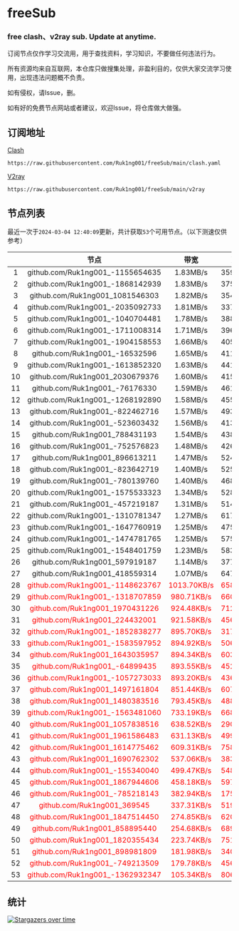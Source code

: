 # freeSub
### free clash、v2ray sub. Update at anytime.

订阅节点仅作学习交流用，用于查找资料，学习知识，不要做任何违法行为。

所有资源均来自互联网，本仓库只做搜集处理，非盈利目的，仅供大家交流学习使用，出现违法问题概不负责。

如有侵权，请Issue，删。

如有好的免费节点网站或者建议，欢迎Issue，将仓库做大做强。

## 订阅地址
[Clash](https://raw.githubusercontent.com/Ruk1ng001/freeSub/main/clash.yaml)
```
https://raw.githubusercontent.com/Ruk1ng001/freeSub/main/clash.yaml
```
[V2ray](https://raw.githubusercontent.com/Ruk1ng001/freeSub/main/v2ray)
```
https://raw.githubusercontent.com/Ruk1ng001/freeSub/main/v2ray
```

## 节点列表

最近一次于`2024-03-04 12:40:09`更新，共计获取`53`个可用节点。（以下测速仅供参考）

|  | 节点 | 带宽 | 延迟 |
|:-:|:--:|:--:|:--:|
 | 1 | github.com/Ruk1ng001_-1155654635 | 1.83MB/s | 359.00ms |
 | 2 | github.com/Ruk1ng001_-1868142939 | 1.83MB/s | 375.00ms |
 | 3 | github.com/Ruk1ng001_1081546303 | 1.82MB/s | 354.00ms |
 | 4 | github.com/Ruk1ng001_-2035092733 | 1.81MB/s | 337.00ms |
 | 5 | github.com/Ruk1ng001_-1040704481 | 1.78MB/s | 388.00ms |
 | 6 | github.com/Ruk1ng001_-1711008314 | 1.71MB/s | 396.00ms |
 | 7 | github.com/Ruk1ng001_-1904158553 | 1.66MB/s | 405.00ms |
 | 8 | github.com/Ruk1ng001_-16532596 | 1.65MB/s | 411.00ms |
 | 9 | github.com/Ruk1ng001_-1613852320 | 1.63MB/s | 441.00ms |
 | 10 | github.com/Ruk1ng001_2030679376 | 1.60MB/s | 415.00ms |
 | 11 | github.com/Ruk1ng001_-76176330 | 1.59MB/s | 461.00ms |
 | 12 | github.com/Ruk1ng001_-1268192890 | 1.58MB/s | 455.00ms |
 | 13 | github.com/Ruk1ng001_-822462716 | 1.57MB/s | 493.00ms |
 | 14 | github.com/Ruk1ng001_-523603432 | 1.56MB/s | 413.00ms |
 | 15 | github.com/Ruk1ng001_788431193 | 1.54MB/s | 438.00ms |
 | 16 | github.com/Ruk1ng001_-752576823 | 1.48MB/s | 426.00ms |
 | 17 | github.com/Ruk1ng001_896613211 | 1.47MB/s | 524.00ms |
 | 18 | github.com/Ruk1ng001_-823642719 | 1.40MB/s | 525.00ms |
 | 19 | github.com/Ruk1ng001_-780139760 | 1.40MB/s | 468.00ms |
 | 20 | github.com/Ruk1ng001_-1575533323 | 1.34MB/s | 528.00ms |
 | 21 | github.com/Ruk1ng001_-457219187 | 1.31MB/s | 514.00ms |
 | 22 | github.com/Ruk1ng001_-1310781347 | 1.27MB/s | 617.00ms |
 | 23 | github.com/Ruk1ng001_-1647760919 | 1.25MB/s | 475.00ms |
 | 24 | github.com/Ruk1ng001_-1474781765 | 1.25MB/s | 575.00ms |
 | 25 | github.com/Ruk1ng001_-1548401759 | 1.23MB/s | 583.00ms |
 | 26 | github.com/Ruk1ng001_597919187 | 1.14MB/s | 377.00ms |
 | 27 | github.com/Ruk1ng001_418559314 | 1.07MB/s | 647.00ms |
 | 28 | <font color=red>github.com/Ruk1ng001_-1148623767</font> | <font color=red>1013.70KB/s</font> | <font color=red>658.00ms</font> |
 | 29 | <font color=red>github.com/Ruk1ng001_-1318707859</font> | <font color=red>980.71KB/s</font> | <font color=red>660.00ms</font> |
 | 30 | <font color=red>github.com/Ruk1ng001_1970431226</font> | <font color=red>924.48KB/s</font> | <font color=red>712.00ms</font> |
 | 31 | <font color=red>github.com/Ruk1ng001_224432001</font> | <font color=red>921.58KB/s</font> | <font color=red>456.00ms</font> |
 | 32 | <font color=red>github.com/Ruk1ng001_-1852838277</font> | <font color=red>895.70KB/s</font> | <font color=red>317.00ms</font> |
 | 33 | <font color=red>github.com/Ruk1ng001_-1583597952</font> | <font color=red>894.92KB/s</font> | <font color=red>506.00ms</font> |
 | 34 | <font color=red>github.com/Ruk1ng001_1643035957</font> | <font color=red>894.34KB/s</font> | <font color=red>603.00ms</font> |
 | 35 | <font color=red>github.com/Ruk1ng001_-64899435</font> | <font color=red>893.55KB/s</font> | <font color=red>452.00ms</font> |
 | 36 | <font color=red>github.com/Ruk1ng001_-1057273033</font> | <font color=red>893.20KB/s</font> | <font color=red>436.00ms</font> |
 | 37 | <font color=red>github.com/Ruk1ng001_1497161804</font> | <font color=red>851.44KB/s</font> | <font color=red>607.00ms</font> |
 | 38 | <font color=red>github.com/Ruk1ng001_1480383516</font> | <font color=red>793.45KB/s</font> | <font color=red>488.00ms</font> |
 | 39 | <font color=red>github.com/Ruk1ng001_-1563481060</font> | <font color=red>733.19KB/s</font> | <font color=red>668.00ms</font> |
 | 40 | <font color=red>github.com/Ruk1ng001_1057838516</font> | <font color=red>638.52KB/s</font> | <font color=red>290.00ms</font> |
 | 41 | <font color=red>github.com/Ruk1ng001_1961586483</font> | <font color=red>631.13KB/s</font> | <font color=red>499.00ms</font> |
 | 42 | <font color=red>github.com/Ruk1ng001_1614775462</font> | <font color=red>609.31KB/s</font> | <font color=red>758.00ms</font> |
 | 43 | <font color=red>github.com/Ruk1ng001_1690762302</font> | <font color=red>537.06KB/s</font> | <font color=red>383.00ms</font> |
 | 44 | <font color=red>github.com/Ruk1ng001_-155340040</font> | <font color=red>499.47KB/s</font> | <font color=red>548.00ms</font> |
 | 45 | <font color=red>github.com/Ruk1ng001_1867944606</font> | <font color=red>458.18KB/s</font> | <font color=red>597.00ms</font> |
 | 46 | <font color=red>github.com/Ruk1ng001_-785218143</font> | <font color=red>382.94KB/s</font> | <font color=red>175.00ms</font> |
 | 47 | <font color=red>github.com/Ruk1ng001_369545</font> | <font color=red>337.31KB/s</font> | <font color=red>519.00ms</font> |
 | 48 | <font color=red>github.com/Ruk1ng001_1847514450</font> | <font color=red>274.85KB/s</font> | <font color=red>620.00ms</font> |
 | 49 | <font color=red>github.com/Ruk1ng001_858895440</font> | <font color=red>254.68KB/s</font> | <font color=red>689.00ms</font> |
 | 50 | <font color=red>github.com/Ruk1ng001_1820355434</font> | <font color=red>223.74KB/s</font> | <font color=red>751.00ms</font> |
 | 51 | <font color=red>github.com/Ruk1ng001_898981809</font> | <font color=red>181.98KB/s</font> | <font color=red>340.00ms</font> |
 | 52 | <font color=red>github.com/Ruk1ng001_-749213509</font> | <font color=red>179.78KB/s</font> | <font color=red>456.00ms</font> |
 | 53 | <font color=red>github.com/Ruk1ng001_-1362932347</font> | <font color=red>105.34KB/s</font> | <font color=red>806.00ms</font> |


## 统计

[![Stargazers over time](https://starchart.cc/Ruk1ng001/freeSub.svg)](https://starchart.cc/Ruk1ng001/freeSub)